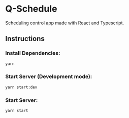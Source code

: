 # Q-Schedule

Scheduling control app made with React and Typescript.

## Instructions

### Install Dependencies:

```bash
yarn
```

### Start Server (Development mode):

```bash
yarn start:dev
```

### Start Server:

```bash
yarn start
```
